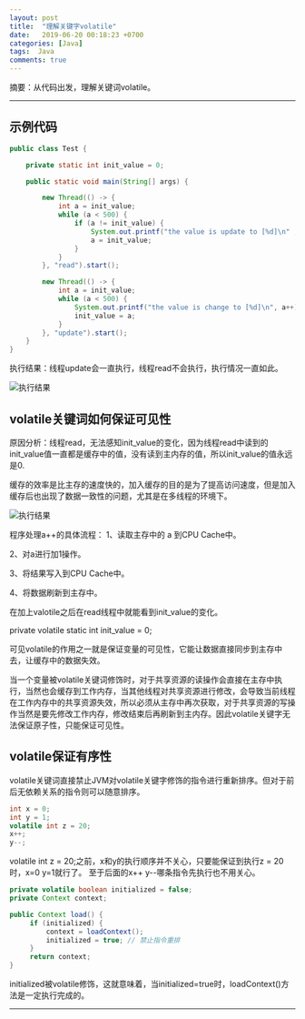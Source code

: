 ```yaml
---
layout: post
title:  "理解关键字volatile"
date:   2019-06-20 00:18:23 +0700
categories: [Java]
tags:  Java
comments: true
---
```


摘要：从代码出发，理解关键词volatile。

------

## 示例代码

``` java
public class Test {

    private static int init_value = 0;

    public static void main(String[] args) {

        new Thread(() -> {
            int a = init_value;
            while (a < 500) {
                if (a != init_value) {
                    System.out.printf("the value is update to [%d]\n" , init_value);
                    a = init_value;
                }
            }
        }, "read").start();

        new Thread(() -> {
            int a = init_value;
            while (a < 500) {
                System.out.printf("the value is change to [%d]\n", a++);
                init_value = a;
            }
        }, "update").start();
    }
}

```

执行结果：线程update会一直执行，线程read不会执行，执行情况一直如此。

![执行结果](https://raw.githubusercontent.com/YaoQi17/YaoQi17.github.io/master/static/img/_posts/Understanding_of_volatile_1.png)

## volatile关键词如何保证可见性

原因分析：线程read，无法感知init_value的变化，因为线程read中读到的init_value值一直都是缓存中的值，没有读到主内存的值，所以init_value的值永远是0.

缓存的效率是比主存的速度快的，加入缓存的目的是为了提高访问速度，但是加入缓存后也出现了数据一致性的问题，尤其是在多线程的环境下。

![执行结果](https://raw.githubusercontent.com/YaoQi17/YaoQi17.github.io/master/static/img/_posts/Understanding_of_volatile_2.png)

程序处理a++的具体流程：
1、读取主存中的 a 到CPU Cache中。

2、对a进行加1操作。

3、将结果写入到CPU Cache中。

4、将数据刷新到主存中。

在加上valotile之后在read线程中就能看到init_value的变化。

private volatile static int init_value = 0;

可见volatile的作用之一就是保证变量的可见性，它能让数据直接同步到主存中去，让缓存中的数据失效。

当一个变量被volatile关键词修饰时，对于共享资源的读操作会直接在主存中执行，当然也会缓存到工作内存，当其他线程对共享资源进行修改，会导致当前线程在工作内存中的共享资源失效，所以必须从主存中再次获取，对于共享资源的写操作当然是要先修改工作内存，修改结束后再刷新到主内存。因此volatile关键字无法保证原子性，只能保证可见性。

## volatile保证有序性

volatile关键词直接禁止JVM对volatile关键字修饰的指令进行重新排序。但对于前后无依赖关系的指令则可以随意排序。

``` java
int x = 0;
int y = 1;
volatile int z = 20;
x++;
y--;
```

volatile int z = 20;之前，x和y的执行顺序并不关心，只要能保证到执行z = 20时，x=0 y=1就行了。
至于后面的x++ y--哪条指令先执行也不用关心。

``` java
private volatile boolean initialized = false;
private Context context;

public Context load() {
     if (initialized) {
         context = loadContext();
         initialized = true; // 禁止指令重排
     }
     return context;
}

```

initialized被volatile修饰，这就意味着，当initialized=true时，loadContext()方法是一定执行完成的。


------
